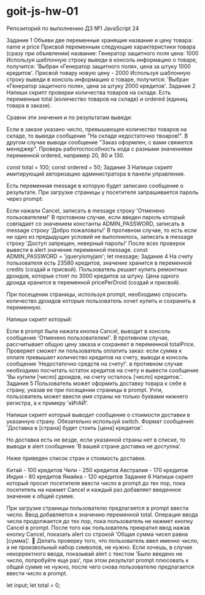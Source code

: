 # goit-js-hw-01

Репозиторий по выполнению ДЗ №1 JavaScript 24

Задание 1 Объяви две переменные хранящие название и цену товара: name и price
Присвой переменным следующие характеристики товара (сразу при объявлении)
название: Генератор защитного поля цена: 1000 Используя шаблонную строку выведи
в консоль информацию о товаре, получится: 'Выбран «Генератор защитного поля»,
цена за штуку 1000 кредитов'. Присвой товару новую цену - 2000 Используя
шаблонную строку выведи в консоль информацию о товаре, получится: 'Выбран
«Генератор защитного поля», цена за штуку 2000 кредитов'. Задание 2 Напиши
скрипт проверки количества товаров на складе. Есть переменные total (количество
товаров на складе) и ordered (единиц товара в заказе).

Сравни эти значения и по результатам выведи:

Если в заказе указано число, превышающее количество товаров на складе, то выведи
сообщение "На складе недостаточно твоаров!". В другом случае выводи сообщение
"Заказ оформлен, с вами свяжется менеджер". Проверь работоспособность кода с
разными значениями переменной ordered, например 20, 80 и 130.

const total = 100; const ordered = 50; Задание 3 Напиши скрипт имитирующий
авторизацию администратора в панели управления.

Есть переменная message в которую будет записано сообщение о результате. При
загрузке страницы у посетителя запрашивается пароль через prompt:

Если нажали Cancel, записать в message строку 'Отменено пользователем!' В
протовном случае, если введен пароль который совпадает со значением константы
ADMIN_PASSWORD, записать в message строку 'Добро пожаловать!' В противном
случае, то есть если ни одно из предыдущих условий не выполнилось, записать в
message строку 'Доступ запрещен, неверный пароль!' После всех проверок вывести в
alert значение переменной message. const ADMIN_PASSWORD = 'jqueryismyjam'; let
message; Задание 4 На счету пользователя есть 23580 кредитов, значение хранится
в переменной credits (создай и присвой). Пользователь решает купить ремонтных
дроидов, которые стоят по 3000 кредитов за штуку. Цена одного дроида хранится в
переменной pricePerDroid (создай и присвой).

При посещении страницы, используя prompt, необходимо спросить количество дроидов
которые пользователь хочет купить и сохранить в переменную.

Напиши скрипт который:

Если в prompt была нажата кнопка Cancel, выводит в консоль сообщение 'Отменено
пользователем!'. В противном случае, рассчитывает общую цену заказа и сохраняет
в переменной totalPrice. Проверяет сможет ли пользователь оплатить заказ: если
сумма к оплате превышает количество кредитов на счету, выводи в консоль
сообщение 'Недостаточно средств на счету!'. в противном случае необходимо
посчитать остаток кредитов на счету и вывести сообщение 'Вы купили [число]
дроидов, на счету осталось [число] кредитов.'. Задание 5 Пользователь может
оформить доставку товара к себе в страну, указав ее при посещении страницы в
prompt. Учти, пользователь может ввести имя страны не только буквами нижнего
регистра, а к примеру 'кИтАЙ'.

Напиши скрипт который выводит сообщение о стоимости доставки в указанную страну.
Обязательно используй switch. Формат сообщения: 'Доставка в [страна] будет
стоить [цена] кредитов'.

Но доставка есть не везде, если указанной страны нет в списке, то выводи в alert
сообщение 'В вашей стране доставка не доступна'.

Ниже приведен список стран и стоимость доставки.

Китай - 100 кредитов Чили - 250 кредитов Австралия - 170 кредитов Индия - 80
кредитов Ямайка - 120 кредитов Задание 6 Напиши скрипт который просит посетителя
ввести число в prompt до тех пор, пока посетитель на нажмет Cancel и каждый раз
добавляет введенное значение к общей сумме.

При загрузке страницы пользователю предлагается в prompt ввести число. Ввод
добавляется к значению переменной total. Операция ввода числа продолжается до
тех пор, пока пользователь не нажмет кнопку Cancel в prompt. После того как
пользователь прекратил ввод нажав кнопку Cancel, показать alert со строкой
'Общая сумма чисел равна [сумма]'. 🔔 Делать проверку того, что пользователь
ввел именно число, а не произвольный набор символов, не нужно. Если хочешь, в
случае некорректного ввода, показывай alert с текстом 'Было введено не число,
попробуйте еще раз', при этом результат prompt плюсовать к общей сумме не нужно,
после чего снова пользователю предлагается ввести число в prompt.

let input; let total = 0;
